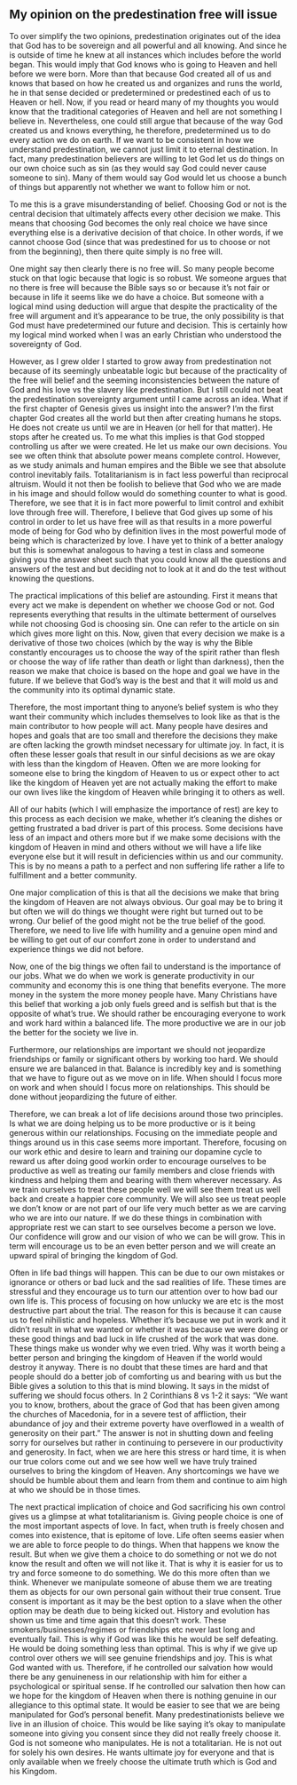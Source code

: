 ## My opinion on the predestination free will issue

To over simplify the two opinions, predestination originates out of the idea that God has to be sovereign and all powerful and all knowing. And since he is outside of time he knew at all instances which includes before the world began. This would imply that God knows who is going to Heaven and hell before we were born. More than that because God created all of us and knows that based on how he created us and organizes and runs the world, he in that sense decided or predetermined or predestined each of us to Heaven or hell. Now, if you read or heard many of my thoughts you would know that the traditional categories of Heaven and hell are not something I believe in. Nevertheless, one could still argue that because of the way God created us and knows everything, he therefore, predetermined us to do every action we do on earth. If we want to be consistent in how we understand predestination, we cannot just limit it to eternal destination. In fact, many predestination believers are willing to let God let us do things on our own choice such as sin (as they would say God could never cause someone to sin). Many of them would say God would let us choose a bunch of things but apparently not whether we want to follow him or not. 

To me this is a grave misunderstanding of belief. Choosing God or not is the central decision that ultimately affects every other decision we make. This means that choosing God becomes the only real choice we have since everything else is a derivative decision of that choice. In other words, if we cannot choose God (since that was predestined for us to choose or not from the beginning), then there quite simply is no free will. 

One might say then clearly there is no free will. So many people become stuck on that logic because that logic is so robust. We someone argues that no there is free will because the Bible says so or because it’s not fair or because in life it seems like we do have a choice. But someone with a logical mind using deduction will argue that despite the practicality of the free will argument and it’s appearance to be true, the only possibility is that God must have predetermined our future and decision. This is certainly how my logical mind worked when I was an early Christian who understood the sovereignty of God. 

However, as I grew older I started to grow away from predestination not because of its seemingly unbeatable logic but because of the practicality of the free will belief and the seeming inconsistencies between the nature of God and his love vs the slavery like predestination. But I still could not beat the predestination sovereignty argument until I came across an idea. What if the first chapter of Genesis gives us insight into the answer? I’m the first chapter God creates all the world but then after creating humans he stops. He does not create us until we are in Heaven (or hell for that matter). He stops after he created us. To me what this implies is that God stopped controlling us after we were created. He let us make our own decisions. You see we often think that absolute power means complete control. However, as we study animals and human empires and the Bible we see that absolute control inevitably fails. Totalitarianism is in fact less powerful than reciprocal altruism. Would it not then be foolish to believe that God who we are made in his image and should follow would do something counter to what is good. Therefore, we see that it is in fact more powerful to limit control and exhibit love through free will. Therefore, I believe that God gives up some of his control in order to let us have free will as that results in a more powerful mode of being for God who by definition lives in the most powerful mode of being which is characterized by love. I have yet to think of a better analogy but this is somewhat analogous to having a test in class and someone giving you the answer sheet such that you could know all the questions and answers of the test and but deciding not to look at it and do the test without knowing the questions. 

The practical implications of this belief are astounding. First it means that every act we make is dependent on whether we choose God or not. God represents everything that results in the ultimate betterment of ourselves while not choosing God is choosing sin. One can refer to the article on sin which gives more light on this. Now, given that every decision we make is a derivative of those two choices (which by the way is why the Bible constantly encourages us to choose the way of the spirit rather than flesh or choose the way of life rather than death or light than darkness), then the reason we make that choice is based on the hope and goal we have in the future. If we believe that God’s way is the best and that it will mold us and the community into its optimal dynamic state. 

Therefore, the most important thing to anyone’s belief system is who they want their community which includes themselves to look like as that is the main contributor to how people will act. Many people have desires and hopes and goals that are too small and therefore the decisions they make are often lacking the growth mindset necessary for ultimate joy. In fact, it is often these lesser goals that result in our sinful decisions as we are okay with less than the kingdom of Heaven. Often we are more looking for someone else to bring the kingdom of Heaven to us or expect other to act like the kingdom of Heaven yet are not actually making the effort to make our own lives like the kingdom of Heaven while bringing it to others as well. 

All of our habits (which I will emphasize the importance of rest) are key to this process as each decision we make, whether it’s cleaning the dishes or getting frustrated a bad driver is part of this process. Some decisions have less of an impact and others more but if we make some decisions with the kingdom of Heaven in mind and others without we will have a life like everyone else but it will result in deficiencies within us and our community. This is by no means a path to a perfect and non suffering life rather a life to fulfillment and a better community. 

One major complication of this is that all the decisions we make that bring the kingdom of Heaven are not always obvious. Our goal may be to bring it but often we will do things we thought were right but turned out to be wrong. Our belief of the good might not be the true belief of the good. Therefore, we need to live life with humility and a genuine open mind and be willing to get out of our comfort zone in order to understand and experience things we did not before. 

Now, one of the big things we often fail to understand is the importance of our jobs. What we do when we work is generate productivity in our community and economy this is one thing that benefits everyone. The more money in the system the more money people have. Many Christians have this belief that working a job only fuels greed and is selfish but that is the opposite of what’s true. We should rather be encouraging everyone to work and work hard within a balanced life. The more productive we are in our job the better for the society we live in. 

Furthermore, our relationships are important we should not jeopardize friendships or family or significant others by working too hard. We should ensure we are balanced in that. Balance is incredibly key and is something that we have to figure out as we move on in life. When should I focus more on work and when should I focus more on relationships. This should be done without jeopardizing the future of either. 

Therefore, we can break a lot of life decisions around those two principles. Is what we are doing helping us to be more productive or is it being generous within our relationships. Focusing on the immediate people and things around us in this case seems more important. Therefore, focusing on our work ethic and desire to learn and training our dopamine cycle to reward us after doing good workin order to encourage ourselves to be productive as well as treating our family members and close friends with kindness and helping them and bearing with them wherever necessary. As we train ourselves to treat these people well we will see them treat us well back and create a happier core community. We will also see us treat people we don’t know or are not part of our life very much better as we are carving who we are into our nature. If we do these things in combination with appropriate rest we can start to see ourselves become a person we love. Our confidence will grow and our vision of who we can be will grow. This in term will encourage us to be an even better person and we will create an upward spiral of bringing the kingdom of God. 

Often in life bad things will happen. This can be due to our own mistakes or ignorance or others or bad luck and the sad realities of life. These times are stressful and they encourage us to turn our attention over to how bad our own life is. This process of focusing on how unlucky we are etc is the most destructive part about the trial. The reason for this is because it can cause us to feel nihilistic and hopeless. Whether it’s because we put in work and it didn’t result in what we wanted or whether it was because we were doing or these good things and bad luck in life crushed of the work that was done. These things make us wonder why we even tried. Why was it worth being a better person and bringing the kingdom of Heaven if the world would destroy it anyway. There is no doubt that these times are hard and that people should do a better job of comforting us and bearing with us but the Bible gives a solution to this that is mind blowing. It says in the midst of suffering we should focus others. In 2 Corinthians 8 vs 1-2 it says: “We want you to know, brothers, about the grace of God that has been given among the churches of Macedonia, for in a severe test of affliction, their abundance of joy and their extreme poverty have overflowed in a wealth of generosity on their part.” The answer is not in shutting down and feeling sorry for ourselves but rather in continuing to persevere in our productivity and generosity. In fact, when we are here this stress or hard time, it is when our true colors come out and we see how well we have truly trained ourselves to bring the kingdom of Heaven. Any shortcomings we have we should be humble about them and learn from them and continue to aim high at who we should be in those times. 

The next practical implication of choice and God sacrificing his own control gives us a glimpse at what totalitarianism is. Giving people choice is one of the most important aspects of love. In fact, when truth is freely chosen and comes into existence, that is epitome of love. Life often seems easier when we are able to force people to do things. When that happens we know the result. But when we give them a choice to do something or not we do not know the result and often we will not like it. That is why it is easier for us to try and force someone to do something. We do this more often than we think. Whenever we manipulate someone of abuse them we are treating them as objects for our own personal gain without their true consent. True consent is important as it may be the best option to a slave when the other option may be death due to being kicked out. History and evolution has shown us time and time again that this doesn’t work. These smokers/businesses/regimes or friendships etc never last long and eventually fail. This is why if God was like this he would be self defeating. He would be doing something less than optimal. This is why if we give up control over others we will see genuine friendships and joy. This is what God wanted with us. Therefore, if he controlled our salvation how would there be any genuineness in our relationship with him for either a psychological or spiritual sense. If he controlled our salvation then how can we hope for the kingdom of Heaven when there is nothing genuine in our allegiance to this optimal state. It would be easier to see that we are being manipulated for God’s personal benefit. Many predestinationists believe we live in an illusion of choice. This would be like saying it’s okay to manipulate someone into giving you consent since they did not really freely choose it. God is not someone who manipulates. He is not a totalitarian. He is not out for solely his own desires. He wants ultimate joy for everyone and that is only available when we freely choose the ultimate truth which is God and his Kingdom. 